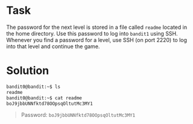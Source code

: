 # Task
The password for the next level is stored in a file called `readme` located in the home directory. Use this password to log into `bandit1` using SSH. Whenever you find a password for a level, use SSH (on port 2220) to log into that level and continue the game.

# Solution
```sh
bandit0@bandit:~$ ls
readme
bandit0@bandit:~$ cat readme 
boJ9jbbUNNfktd78OOpsqOltutMc3MY1
```
> Password: `boJ9jbbUNNfktd78OOpsqOltutMc3MY1`
